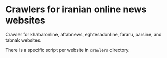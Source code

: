 # Crawlers for iranian online news websites
Crawler for khabaronline, aftabnews, eghtesadonline, fararu, parsine, and tabnak websites. 

There is a specific script per website in `crawlers` directory.
